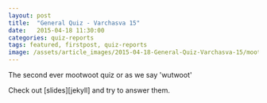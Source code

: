 ```yaml
---
layout: post
title:  "General Quiz - Varchasva 15"
date:   2015-04-18 11:30:00
categories: quiz-reports
tags: featured, firstpost, quiz-reports
image: /assets/article_images/2015-04-18-General-Quiz-Varchasva-15/mootwoot_white.png
---
```

The second ever mootwoot quiz or as we say 'wutwoot'


Check out [slides][jekyll] and try to answer them.


[mootwoot]:      http://mootwoot.com

